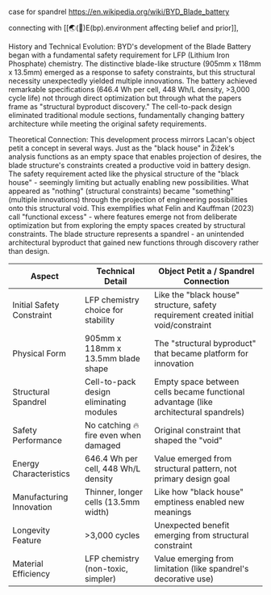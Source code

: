 case for spandrel
https://en.wikipedia.org/wiki/BYD_Blade_battery

connecting with [[🌏(🧭)E(bp).environment affecting belief and prior]],

History and Technical Evolution: BYD's development of the Blade Battery began with a fundamental safety requirement for LFP (Lithium Iron Phosphate) chemistry. The distinctive blade-like structure (905mm x 118mm x 13.5mm) emerged as a response to safety constraints, but this structural necessity unexpectedly yielded multiple innovations. The battery achieved remarkable specifications (646.4 Wh per cell, 448 Wh/L density, >3,000 cycle life) not through direct optimization but through what the papers frame as "structural byproduct discovery." The cell-to-pack design eliminated traditional module sections, fundamentally changing battery architecture while meeting the original safety requirements.

Theoretical Connection: This development process mirrors Lacan's object petit a concept in several ways. Just as the "black house" in Žižek's analysis functions as an empty space that enables projection of desires, the blade structure's constraints created a productive void in battery design. The safety requirement acted like the physical structure of the "black house" - seemingly limiting but actually enabling new possibilities. What appeared as "nothing" (structural constraints) became "something" (multiple innovations) through the projection of engineering possibilities onto this structural void. This exemplifies what Felin and Kauffman (2023) call "functional excess" - where features emerge not from deliberate optimization but from exploring the empty spaces created by structural constraints. The blade structure represents a spandrel - an unintended architectural byproduct that gained new functions through discovery rather than design.

| Aspect                    | Technical Detail                        | Object Petit a / Spandrel Connection                                                 |
| ------------------------- | --------------------------------------- | ------------------------------------------------------------------------------------ |
| Initial Safety Constraint | LFP chemistry choice for stability      | Like the "black house" structure, safety requirement created initial void/constraint |
| Physical Form             | 905mm x 118mm x 13.5mm blade shape      | The "structural byproduct" that became platform for innovation                       |
| Structural Spandrel       | Cell-to-pack design eliminating modules | Empty space between cells became functional advantage (like architectural spandrels) |
| Safety Performance        | No catching 🔥fire even when damaged    | Original constraint that shaped the "void"                                           |
| Energy Characteristics    | 646.4 Wh per cell, 448 Wh/L density     | Value emerged from structural pattern, not primary design goal                       |
| Manufacturing Innovation  | Thinner, longer cells (13.5mm width)    | Like how "black house" emptiness enabled new meanings                                |
| Longevity Feature         | >3,000 cycles                           | Unexpected benefit emerging from structural constraint                               |
| Material Efficiency       | LFP chemistry (non-toxic, simpler)      | Value emerging from limitation (like spandrel's decorative use)                      |
